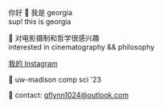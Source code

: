 你好 👋 我是 georgia  
sup! this is georgia  

👀 对电影摄制和哲学很感兴趣  
interested in cinematography && philosophy 

<a href="https://www.instagram.com/gflynn2049/">我的 Instagram</a>

🏫 uw-madison comp sci '23 

📧 contact: gflynn1024@outlook.com  

<!---
gflynn1024/gflynn1024 is a ✨ special ✨ repository because its `README.md` (this file) appears on your GitHub profile.
You can click the Preview link to take a look at your changes.
--->
